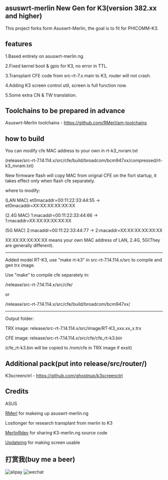 ﻿## asuswrt-merlin New Gen for K3(version 382.xx and higher)

This project forks form Asuswrt-Merlin, the goal is to fit for PHICOMM-K3.


## features

1.Based entirely on asuswrt-merlin.ng.

2.Fixed kernel boot & gpio for K3, no error in TTL.

3.Transplant CFE code from src-rt-7.x.main to K3, router will not crash.

4.Adding K3 screen control util, screen is full function now.

5.Some extra CN & TW translation.

## Toolchains to be prepared in advance

Asuswrt-Merlin toolchains - https://github.com/RMerl/am-toolchains

## how to build

You can modify cfe MAC address to your own in rt-k3_nvram.txt

(release/src-rt-7.14.114.x/src/cfe/build/broadcom/bcm947xx/compressed/rt-k3_nvram.txt)

New firmware flash will copy MAC from orignal CFE on the fisrt startup, it takes effect only when flash cfe separately.

where to modify:

(LAN MAC)	et0macaddr=00:11:22:33:44:55 -> et0macaddr=XX:XX:XX:XX:XX:XX

(2.4G MAC)	1:macaddr=00:11:22:33:44:66 -> 1:macaddr=XX:XX:XX:XX:XX:XX

(5G MAC)	2:macaddr=00:11:22:33:44:77 -> 2:macaddr=XX:XX:XX:XX:XX:XX

XX:XX:XX:XX:XX:XX means your own MAC address of LAN, 2.4G, 5G(They are generally different).

---------------

Added model RT-K3, use "make rt-k3" in src-rt-7.14.114.x/src to compile and gen trx image.

Use "make" to compile cfe separately in:

/release/src-rt-7.14.114.x/src/cfe/

or

/release/src-rt-7.14.114.x/src/cfe/build/broadcom/bcm947xx/

---------------

Output folder:

TRX image: release/src-rt-7.14.114.x/src/image/RT-K3_xxx.xx_x.trx

CFE image: release/src-rt-7.14.114.x/src/cfe/cfe_rt-k3.bin

(cfe_rt-k3.bin will be copied to /rom/cfe in TRX image if exsit)


## Additional pack(put into release/src/router/)

K3screenctrl - https://github.com/ghostnup/k3screenctrl


## Credits

ASUS

[RMerl](https://github.com/RMerl/) for makeing up asuswrt-merlin.ng

Lostlonger for research transplant from merlin to K3

[MerlinRdev](https://github.com/MerlinRdev/) for sharing K3-merlin.ng source code

[Updateing](https://github.com/Updateing/) for making screen usable

## 打赏我(buy me a beer)

![alipay](https://wx1.sbimg.cn/2020/05/28/alipay.jpg)
![wechat](https://wx1.sbimg.cn/2020/05/28/wechat.jpg)
